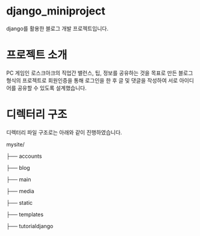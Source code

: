 # django_miniproject
django를 활용한 블로그 개발 프로젝트입니다.

# 프로젝트 소개
PC 게임인 로스크아크의 직업간 밸런스, 팁, 정보를 공유하는 것을 목표로 만든 블로그 형식의 프로젝트로
회원인증을 통해 로그인을 한 후 글 및 댓글을 작성하여 서로 아이디어를 공유할 수 있도록 설계했습니다.

# 디렉터리 구조
디렉터리 파일 구조로는 아래와 같이 진행하였습니다.

mysite/

├── accounts

├── blog

├── main

├── media

├── static

├── templates

├── tutorialdjango

